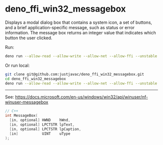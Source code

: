 # deno_ffi_win32_messagebox

Displays a modal dialog box that contains a system icon, a set of buttons, and a
brief application-specific message, such as status or error information. The
message box returns an integer value that indicates which button the user
clicked.

Run:

```bash
deno run --allow-read --allow-write --allow-net --allow-ffi --unstable https://cdn.jsdelivr.net/gh/justjavac/deno_ffi_win32_messagebox@main/mod.ts
```

Or run local:

```bash
git clone git@github.com:justjavac/deno_ffi_win32_messagebox.git
cd deno_ffi_win32_messagebox
deno run --allow-read --allow-write --allow-net --allow-ffi --unstable mod.ts
```

---

See:
<https://docs.microsoft.com/en-us/windows/win32/api/winuser/nf-winuser-messagebox>

```cpp
// C++
int MessageBox(
  [in, optional] HWND    hWnd,
  [in, optional] LPCTSTR lpText,
  [in, optional] LPCTSTR lpCaption,
  [in]           UINT    uType
);
```
